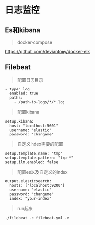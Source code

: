 # 日志监控

## Es和kibana

> docker-compose

https://github.com/deviantony/docker-elk

## Filebeat

> 配置日志目录

```
- type: log
  enabled: true
  paths:
    - /path-to-logs/*/*.log
```

> 配置kibana

```
setup.kibana:
  host: "localhost:5601"
  username: "elastic"
  password: "changeme"
```

> 自定义index需要的配置

```
setup.template.name: "tmp"
setup.template.pattern: "tmp-*"
setup.ilm.enabled: false
```

> 配置es以及自定义的index

```
output.elasticsearch:
  hosts: ["localhost:9200"]
  username: "elastic"
  password: "changeme"
  index: "your-index"
```

> run起来

```
./filebeat -c filebeat.yml -e
```